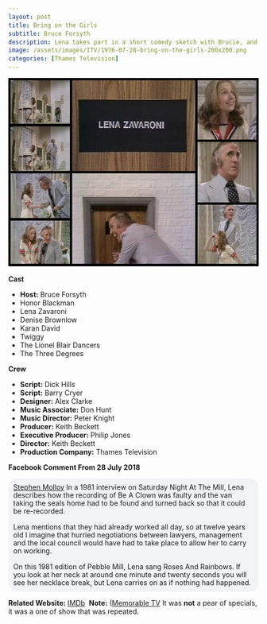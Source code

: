 ```yaml
---
layout: post
title: Bring on the Girls
subtitle: Bruce Forsyth
description: Lena takes part in a short comedy sketch with Brucie, and they then perform Be A Clown together.
image: /assets/images/ITV/1976-07-28-bring-on-the-girls-200x200.png
categories: [Thames Television]
---
```


![](/assets/images/ITV/1976-07-28-bring-on-the-girls.jpg)

**Cast**
* **Host:** Bruce Forsyth
* Honor Blackman
* Lena Zavaroni
* Denise Brownlow
* Karan David
* Twiggy
* The Lionel Blair Dancers
* The Three Degrees


**Crew**
* **Script:** Dick Hills
* **Script:** Barry Cryer
* **Designer:** Alex Clarke
* **Music Associate:** Don Hunt
* **Music Director:** Peter Knight
* **Producer:** Keith Beckett
* **Executive Producer:** Philip Jones
* **Director:** Keith Beckett
* **Production Company:** Thames Television

**Facebook Comment From 28 July 2018**

<span class="fb">[Stephen Molloy](https://www.facebook.com/profile.php?id=100009893010716) In a 1981 interview on Saturday Night At The Mill, Lena describes how the recording of Be A Clown was faulty and the van taking the seals home had to be found and turned back so that it could be re-recorded.<br /><br />Lena mentions that they had already worked all day, so at twelve years old I imagine that hurried negotiations between lawyers, management and the local council would have had to take place to allow her to carry on working.<br /><br />On this 1981 edition of Pebble Mill, Lena sang Roses And Rainbows. If you look at her neck at around one minute and twenty seconds you will see her necklace break, but Lena carries on as if nothing had happened.</span>

**Related Website:**
<span class="post-categories">[IMDb](http://www.imdb.com/title/tt2162583)&nbsp;
**Note:** ([Memorable TV](https://www.memorabletv.com/tv/bring-on-the-girls-itv-28-jul-1976-bruce-forsyth-twiggy) It was **not** a pear of specials, it was a one of show that was repeated.</span>

<style>
.dt-published {display: none;}
.post-meta:after {content: "Wednesday 28 July 1976 @ 8.00pm, repeated on Wednesday 22 June 1977 @ 7.30pm";}
.height-adjust1 {width:auto; height:350px;}
.height-adjust2 {width:auto; height:307px;}

.fb {
    background-color: #f2f3f5;
    border-radius: 18px;
    box-sizing: border-box;
    color: #1c1e21;
    display: inline-block;
    line-height: 16px;
    padding: 10px;
    max-width: 100%;
    word-wrap: break-word;
    position: relative;
    white-space: normal;
    word-break: break-word;
}
</style>
